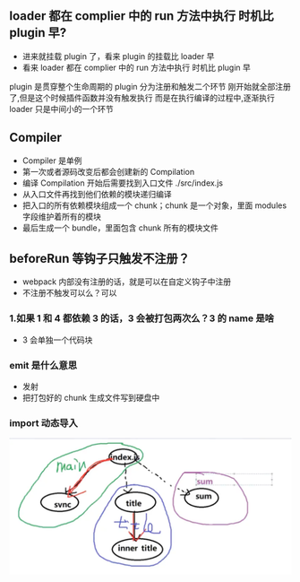 ## loader 都在 complier 中的 run 方法中执行 时机比 plugin 早?

- 进来就挂载 plugin 了，看来 plugin 的挂载比 loader 早
- 看来 loader 都在 complier 中的 run 方法中执行 时机比 plugin 早

plugin 是贯穿整个生命周期的
plugin 分为注册和触发二个环节
刚开始就全部注册了,但是这个时候插件函数并没有触发执行
而是在执行编译的过程中,逐渐执行
loader 只是中间小的一个环节

## Compiler

- Compiler 是单例
- 第一次或者源码改变后都会创建新的 Compilation
- 编译 Compilation 开始后需要找到入口文件 ./src/index.js
- 从入口文件再找到他们依赖的模块递归编译
- 把入口的所有依赖模块组成一个 chunk；chunk 是一个对象，里面 modules 字段维护着所有的模块
- 最后生成一个 bundle，里面包含 chunk 所有的模块文件

## beforeRun 等钩子只触发不注册？

- webpack 内部没有注册的话，就是可以在自定义钩子中注册
- 不注册不触发可以么？可以

### 1.如果 1 和 4 都依赖 3 的话，3 会被打包两次么？3 的 name 是啥

- 3 会单独一个代码块

### emit 是什么意思

- 发射
- 把打包好的 chunk 生成文件写到硬盘中

### import 动态导入

![](https://raw.githubusercontent.com/retech-fe/image-hosting/main/img/2023/04/10/17-50-08-90e9ef4053bd32f0c835bdc06c4a38f3-20230410175006-073949.png)
